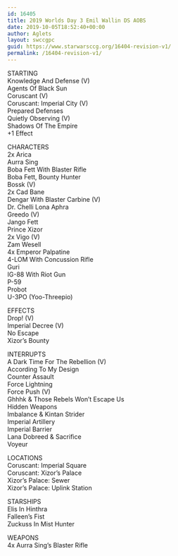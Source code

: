 ```yaml
---
id: 16405
title: 2019 Worlds Day 3 Emil Wallin DS AOBS
date: 2019-10-05T18:52:40+00:00
author: Aglets
layout: swccgpc
guid: https://www.starwarsccg.org/16404-revision-v1/
permalink: /16404-revision-v1/
---
```

STARTING  
Knowledge And Defense (V)  
Agents Of Black Sun  
Coruscant (V)  
Coruscant: Imperial City (V)  
Prepared Defenses  
Quietly Observing (V)  
Shadows Of The Empire  
+1 Effect

CHARACTERS  
2x Arica  
Aurra Sing  
Boba Fett With Blaster Rifle  
Boba Fett, Bounty Hunter  
Bossk (V)  
2x Cad Bane  
Dengar With Blaster Carbine (V)  
Dr. Chelli Lona Aphra  
Greedo (V)  
Jango Fett  
Prince Xizor  
2x Vigo (V)  
Zam Wesell  
4x Emperor Palpatine  
4-LOM With Concussion Rifle  
Guri  
IG-88 With Riot Gun  
P-59  
Probot  
U-3PO (Yoo-Threepio)

EFFECTS  
Drop! (V)  
Imperial Decree (V)  
No Escape  
Xizor’s Bounty

INTERRUPTS  
A Dark Time For The Rebellion (V)  
According To My Design  
Counter Assault  
Force Lightning  
Force Push (V)  
Ghhhk & Those Rebels Won’t Escape Us  
Hidden Weapons  
Imbalance & Kintan Strider  
Imperial Artillery  
Imperial Barrier  
Lana Dobreed & Sacrifice  
Voyeur

LOCATIONS  
Coruscant: Imperial Square  
Coruscant: Xizor’s Palace  
Xizor’s Palace: Sewer  
Xizor’s Palace: Uplink Station

STARSHIPS  
Elis In Hinthra  
Falleen’s Fist  
Zuckuss In Mist Hunter

WEAPONS  
4x Aurra Sing’s Blaster Rifle